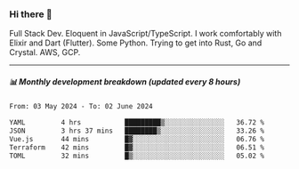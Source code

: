 ### Hi there 👋

Full Stack Dev. Eloquent in JavaScript/TypeScript. I work comfortably with Elixir and Dart (Flutter). Some Python. Trying to get into Rust, Go and Crystal. AWS, GCP.

***

##### 📊 Monthly development breakdown (updated every 8 hours)

<!--START_SECTION:waka-->

```txt
From: 03 May 2024 - To: 02 June 2024

YAML         4 hrs           █████████▒░░░░░░░░░░░░░░░   36.72 %
JSON         3 hrs 37 mins   ████████▒░░░░░░░░░░░░░░░░   33.26 %
Vue.js       44 mins         █▓░░░░░░░░░░░░░░░░░░░░░░░   06.76 %
Terraform    42 mins         █▓░░░░░░░░░░░░░░░░░░░░░░░   06.51 %
TOML         32 mins         █▒░░░░░░░░░░░░░░░░░░░░░░░   05.02 %
```

<!--END_SECTION:waka-->
